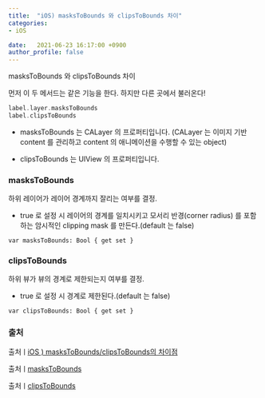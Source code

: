 ```yaml
---
title:  "iOS) masksToBounds 와 clipsToBounds 차이"
categories:
- iOS

date:   2021-06-23 16:17:00 +0900
author_profile: false
---
```

masksToBounds 와 clipsToBounds 차이

먼저 이 두 메서드는 같은 기능을 한다. 하지만 다른 곳에서 불러온다!
```swift
label.layer.masksToBounds
label.clipsToBounds
```

- masksToBounds 는 CALayer 의 프로퍼티입니다. (CALayer 는 이미지 기반 content 를 관리하고 content 의 애니메이션을 수행할 수 있는 object)

- clipsToBounds 는 UIView 의 프로퍼티입니다.

### masksToBounds
하위 레이어가 레이어 경계까지 잘리는 여부를 결정.
- true 로 설정 시 레이어의 경계를 일치시키고 모서리 반경(corner radius) 를 포함 하는 암시적인 clipping mask 를 만든다.(default 는 false)

`var masksToBounds: Bool { get set }`

### clipsToBounds
하위 뷰가 뷰의 경계로 제한되는지 여부를 결정. 
- true 로 설정 시 경계로 제한된다.(default 는 false)

`var clipsToBounds: Bool { get set }`

### 출처
출처ㅣ[iOS ) masksToBounds/clipsToBounds의 차이점](https://zeddios.tistory.com/37)

출처ㅣ[masksToBounds](https://developer.apple.com/documentation/quartzcore/calayer/1410896-maskstobounds)

출처ㅣ[clipsToBounds](https://developer.apple.com/documentation/uikit/uiview/1622415-clipstobounds)
